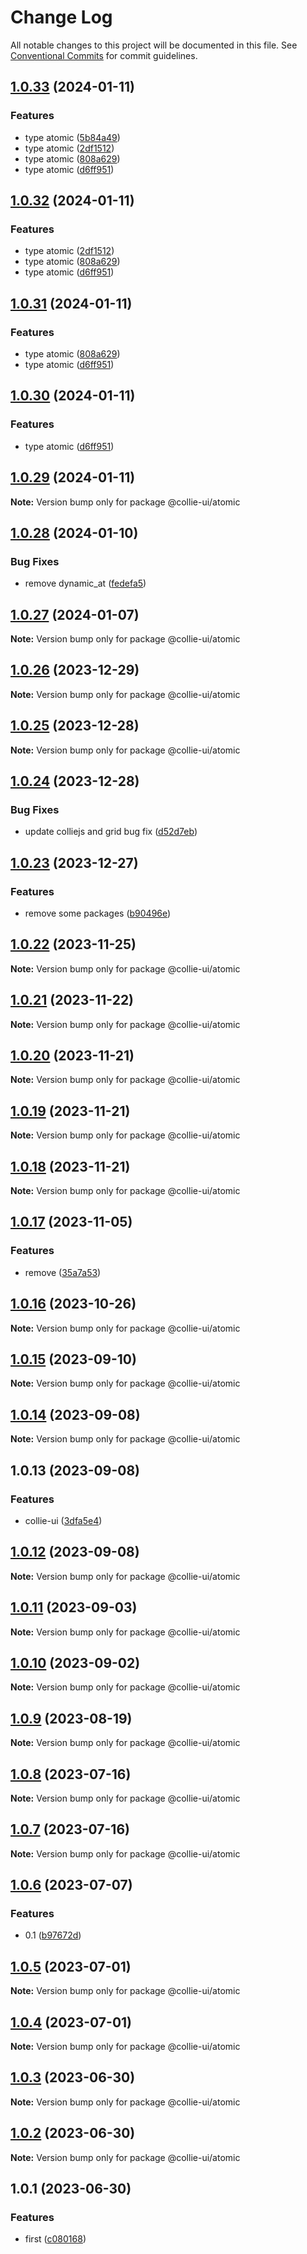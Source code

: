 # Change Log

All notable changes to this project will be documented in this file. See [Conventional Commits](https://conventionalcommits.org) for commit guidelines.

## [1.0.33](https://github.com/collie-ui/collie-ui/compare/@collie-ui/atomic@1.0.29...@collie-ui/atomic@1.0.33) (2024-01-11)

### Features

- type atomic ([5b84a49](https://github.com/collie-ui/collie-ui/commit/5b84a4904e0f5472709b67195e0b45cbfa425eb0))
- type atomic ([2df1512](https://github.com/collie-ui/collie-ui/commit/2df15120fc666588f660acce756e7395b3f49daa))
- type atomic ([808a629](https://github.com/collie-ui/collie-ui/commit/808a6291713e86b5d0d4b5b1920b5a669a7813bd))
- type atomic ([d6ff951](https://github.com/collie-ui/collie-ui/commit/d6ff95199a0c79c9c985e18265ead1671a9fb89c))

## [1.0.32](https://github.com/collie-ui/collie-ui/compare/@collie-ui/atomic@1.0.29...@collie-ui/atomic@1.0.32) (2024-01-11)

### Features

- type atomic ([2df1512](https://github.com/collie-ui/collie-ui/commit/2df15120fc666588f660acce756e7395b3f49daa))
- type atomic ([808a629](https://github.com/collie-ui/collie-ui/commit/808a6291713e86b5d0d4b5b1920b5a669a7813bd))
- type atomic ([d6ff951](https://github.com/collie-ui/collie-ui/commit/d6ff95199a0c79c9c985e18265ead1671a9fb89c))

## [1.0.31](https://github.com/collie-ui/collie-ui/compare/@collie-ui/atomic@1.0.29...@collie-ui/atomic@1.0.31) (2024-01-11)

### Features

- type atomic ([808a629](https://github.com/collie-ui/collie-ui/commit/808a6291713e86b5d0d4b5b1920b5a669a7813bd))
- type atomic ([d6ff951](https://github.com/collie-ui/collie-ui/commit/d6ff95199a0c79c9c985e18265ead1671a9fb89c))

## [1.0.30](https://github.com/collie-ui/collie-ui/compare/@collie-ui/atomic@1.0.29...@collie-ui/atomic@1.0.30) (2024-01-11)

### Features

- type atomic ([d6ff951](https://github.com/collie-ui/collie-ui/commit/d6ff95199a0c79c9c985e18265ead1671a9fb89c))

## [1.0.29](https://github.com/collie-ui/collie-ui/compare/@collie-ui/atomic@1.0.28...@collie-ui/atomic@1.0.29) (2024-01-11)

**Note:** Version bump only for package @collie-ui/atomic

## [1.0.28](https://github.com/collie-ui/collie-ui/compare/@collie-ui/atomic@1.0.27...@collie-ui/atomic@1.0.28) (2024-01-10)

### Bug Fixes

- remove dynamic_at ([fedefa5](https://github.com/collie-ui/collie-ui/commit/fedefa5418cbb57d4a8a3bf4c3d424f80164eb88))

## [1.0.27](https://github.com/collie-ui/collie-ui/compare/@collie-ui/atomic@1.0.26...@collie-ui/atomic@1.0.27) (2024-01-07)

**Note:** Version bump only for package @collie-ui/atomic

## [1.0.26](https://github.com/collie-ui/collie-ui/compare/@collie-ui/atomic@1.0.25...@collie-ui/atomic@1.0.26) (2023-12-29)

**Note:** Version bump only for package @collie-ui/atomic

## [1.0.25](https://github.com/collie-ui/collie-ui/compare/@collie-ui/atomic@1.0.24...@collie-ui/atomic@1.0.25) (2023-12-28)

**Note:** Version bump only for package @collie-ui/atomic

## [1.0.24](https://github.com/collie-ui/collie-ui/compare/@collie-ui/atomic@1.0.23...@collie-ui/atomic@1.0.24) (2023-12-28)

### Bug Fixes

- update colliejs and grid bug fix ([d52d7eb](https://github.com/collie-ui/collie-ui/commit/d52d7eba56323439c4a4d3bc5017d173b713197a))

## [1.0.23](https://github.com/collie-ui/collie-ui/compare/@collie-ui/atomic@1.0.22...@collie-ui/atomic@1.0.23) (2023-12-27)

### Features

- remove some packages ([b90496e](https://github.com/collie-ui/collie-ui/commit/b90496e59c4122cf5459055715ceac9206b9eb8f))

## [1.0.22](https://github.com/collie-ui/collie-ui/compare/@collie-ui/atomic@1.0.21...@collie-ui/atomic@1.0.22) (2023-11-25)

**Note:** Version bump only for package @collie-ui/atomic

## [1.0.21](https://github.com/collie-ui/collie-ui/compare/@collie-ui/atomic@1.0.20...@collie-ui/atomic@1.0.21) (2023-11-22)

**Note:** Version bump only for package @collie-ui/atomic

## [1.0.20](https://github.com/collie-ui/collie-ui/compare/@collie-ui/atomic@1.0.19...@collie-ui/atomic@1.0.20) (2023-11-21)

**Note:** Version bump only for package @collie-ui/atomic

## [1.0.19](https://github.com/collie-ui/collie-ui/compare/@collie-ui/atomic@1.0.18...@collie-ui/atomic@1.0.19) (2023-11-21)

**Note:** Version bump only for package @collie-ui/atomic

## [1.0.18](https://github.com/collie-ui/collie-ui/compare/@collie-ui/atomic@1.0.17...@collie-ui/atomic@1.0.18) (2023-11-21)

**Note:** Version bump only for package @collie-ui/atomic

## [1.0.17](https://github.com/collie-ui/collie-ui/compare/@collie-ui/atomic@1.0.16...@collie-ui/atomic@1.0.17) (2023-11-05)

### Features

- remove ([35a7a53](https://github.com/collie-ui/collie-ui/commit/35a7a531845a08f99114a7d707c83c1e84d0d0e4))

## [1.0.16](https://github.com/collie-ui/collie-ui/compare/@collie-ui/atomic@1.0.15...@collie-ui/atomic@1.0.16) (2023-10-26)

**Note:** Version bump only for package @collie-ui/atomic

## [1.0.15](https://github.com/collie-ui/collie-ui/compare/@collie-ui/atomic@1.0.14...@collie-ui/atomic@1.0.15) (2023-09-10)

**Note:** Version bump only for package @collie-ui/atomic

## [1.0.14](https://github.com/collie-ui/collie-ui/compare/@collie-ui/atomic@1.0.13...@collie-ui/atomic@1.0.14) (2023-09-08)

**Note:** Version bump only for package @collie-ui/atomic

## 1.0.13 (2023-09-08)

### Features

- collie-ui ([3dfa5e4](https://github.com/collie-ui/collie-ui/commit/3dfa5e4eadca863919e9ffbb3dfb9ab726977c7e))

## [1.0.12](https://github.com/collie-ui/collie-ui/compare/@collie-ui/atomic@1.0.11...@collie-ui/atomic@1.0.12) (2023-09-08)

**Note:** Version bump only for package @collie-ui/atomic

## [1.0.11](https://github.com/collie-ui/collie-ui/compare/@collie-ui/atomic@1.0.10...@collie-ui/atomic@1.0.11) (2023-09-03)

**Note:** Version bump only for package @collie-ui/atomic

## [1.0.10](https://github.com/collie-ui/collie-ui/compare/@collie-ui/atomic@1.0.9...@collie-ui/atomic@1.0.10) (2023-09-02)

**Note:** Version bump only for package @collie-ui/atomic

## [1.0.9](https://github.com/collie-ui/collie-ui/compare/@collie-ui/atomic@1.0.8...@collie-ui/atomic@1.0.9) (2023-08-19)

**Note:** Version bump only for package @collie-ui/atomic

## [1.0.8](https://github.com/collie-ui/collie-ui/compare/@collie-ui/atomic@1.0.7...@collie-ui/atomic@1.0.8) (2023-07-16)

**Note:** Version bump only for package @collie-ui/atomic

## [1.0.7](https://github.com/collie-ui/collie-ui/compare/@collie-ui/atomic@1.0.6...@collie-ui/atomic@1.0.7) (2023-07-16)

**Note:** Version bump only for package @collie-ui/atomic

## [1.0.6](https://github.com/collie-ui/collie-ui/compare/@collie-ui/atomic@1.0.5...@collie-ui/atomic@1.0.6) (2023-07-07)

### Features

- 0.1 ([b97672d](https://github.com/collie-ui/collie-ui/commit/b97672d7355db24fc8564651cbabeaa4114f3f04))

## [1.0.5](https://github.com/collie-ui/collie-ui/compare/@collie-ui/atomic@1.0.4...@collie-ui/atomic@1.0.5) (2023-07-01)

**Note:** Version bump only for package @collie-ui/atomic

## [1.0.4](https://github.com/collie-ui/collie-ui/compare/@collie-ui/atomic@1.0.3...@collie-ui/atomic@1.0.4) (2023-07-01)

**Note:** Version bump only for package @collie-ui/atomic

## [1.0.3](https://github.com/collie-ui/collie-ui/compare/@collie-ui/atomic@1.0.1...@collie-ui/atomic@1.0.3) (2023-06-30)

**Note:** Version bump only for package @collie-ui/atomic

## [1.0.2](https://github.com/collie-ui/collie-ui/compare/@collie-ui/atomic@1.0.1...@collie-ui/atomic@1.0.2) (2023-06-30)

**Note:** Version bump only for package @collie-ui/atomic

## 1.0.1 (2023-06-30)

### Features

- first ([c080168](https://github.com/collie-ui/collie-ui/commit/c08016812d92193e95c9600e6121a9e57c6a9165))
